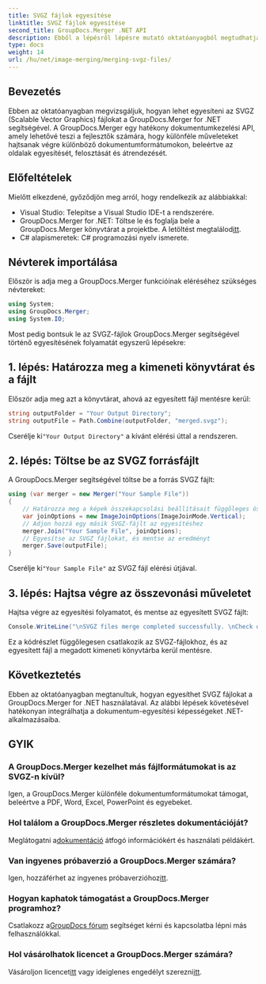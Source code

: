 ```yaml
---
title: SVGZ fájlok egyesítése
linktitle: SVGZ fájlok egyesítése
second_title: GroupDocs.Merger .NET API
description: Ebből a lépésről lépésre mutató oktatóanyagból megtudhatja, hogyan egyesíthet SVGZ-fájlokat a GroupDocs.Merger for .NET használatával. Fejlessze dokumentumkezelési készségeit.
type: docs
weight: 14
url: /hu/net/image-merging/merging-svgz-files/
---
```

## Bevezetés
Ebben az oktatóanyagban megvizsgáljuk, hogyan lehet egyesíteni az SVGZ (Scalable Vector Graphics) fájlokat a GroupDocs.Merger for .NET segítségével. A GroupDocs.Merger egy hatékony dokumentumkezelési API, amely lehetővé teszi a fejlesztők számára, hogy különféle műveleteket hajtsanak végre különböző dokumentumformátumokon, beleértve az oldalak egyesítését, felosztását és átrendezését.
## Előfeltételek
Mielőtt elkezdené, győződjön meg arról, hogy rendelkezik az alábbiakkal:
- Visual Studio: Telepítse a Visual Studio IDE-t a rendszerére.
-  GroupDocs.Merger for .NET: Töltse le és foglalja bele a GroupDocs.Merger könyvtárat a projektbe. A letöltést megtalálod[itt](https://releases.groupdocs.com/merger/net/).
- C# alapismeretek: C# programozási nyelv ismerete.

## Névterek importálása
Először is adja meg a GroupDocs.Merger funkcióinak eléréséhez szükséges névtereket:
```csharp
using System; 
using GroupDocs.Merger;
using System.IO;
```

Most pedig bontsuk le az SVGZ-fájlok GroupDocs.Merger segítségével történő egyesítésének folyamatát egyszerű lépésekre:
## 1. lépés: Határozza meg a kimeneti könyvtárat és a fájlt
Először adja meg azt a könyvtárat, ahová az egyesített fájl mentésre kerül:
```csharp
string outputFolder = "Your Output Directory";
string outputFile = Path.Combine(outputFolder, "merged.svgz");
```
 Cserélje ki`"Your Output Directory"` a kívánt elérési úttal a rendszeren.
## 2. lépés: Töltse be az SVGZ forrásfájlt
A GroupDocs.Merger segítségével töltse be a forrás SVGZ fájlt:
```csharp
using (var merger = new Merger("Your Sample File"))
{
    // Határozza meg a képek összekapcsolási beállításait függőleges összekapcsolási móddal
    var joinOptions = new ImageJoinOptions(ImageJoinMode.Vertical);
    // Adjon hozzá egy másik SVGZ-fájlt az egyesítéshez
    merger.Join("Your Sample File", joinOptions);
    // Egyesítse az SVGZ fájlokat, és mentse az eredményt
    merger.Save(outputFile);
}
```
 Cserélje ki`"Your Sample File"` az SVGZ fájl elérési útjával.
## 3. lépés: Hajtsa végre az összevonási műveletet
Hajtsa végre az egyesítési folyamatot, és mentse az egyesített SVGZ fájlt:
```csharp
Console.WriteLine("\nSVGZ files merge completed successfully. \nCheck output in {0}", outputFolder);
```
Ez a kódrészlet függőlegesen csatlakozik az SVGZ-fájlokhoz, és az egyesített fájl a megadott kimeneti könyvtárba kerül mentésre.

## Következtetés
Ebben az oktatóanyagban megtanultuk, hogyan egyesíthet SVGZ fájlokat a GroupDocs.Merger for .NET használatával. Az alábbi lépések követésével hatékonyan integrálhatja a dokumentum-egyesítési képességeket .NET-alkalmazásaiba.

## GYIK
### A GroupDocs.Merger kezelhet más fájlformátumokat is az SVGZ-n kívül?
Igen, a GroupDocs.Merger különféle dokumentumformátumokat támogat, beleértve a PDF, Word, Excel, PowerPoint és egyebeket.
### Hol találom a GroupDocs.Merger részletes dokumentációját?
 Meglátogatni a[dokumentáció](https://reference.groupdocs.com/merger/net/) átfogó információkért és használati példákért.
### Van ingyenes próbaverzió a GroupDocs.Merger számára?
 Igen, hozzáférhet az ingyenes próbaverzióhoz[itt](https://releases.groupdocs.com/).
### Hogyan kaphatok támogatást a GroupDocs.Merger programhoz?
 Csatlakozz a[GroupDocs fórum](https://forum.groupdocs.com/c/merger/32) segítséget kérni és kapcsolatba lépni más felhasználókkal.
### Hol vásárolhatok licencet a GroupDocs.Merger számára?
 Vásároljon licencet[itt](https://purchase.groupdocs.com/buy) vagy ideiglenes engedélyt szerezni[itt](https://purchase.groupdocs.com/temporary-license/).